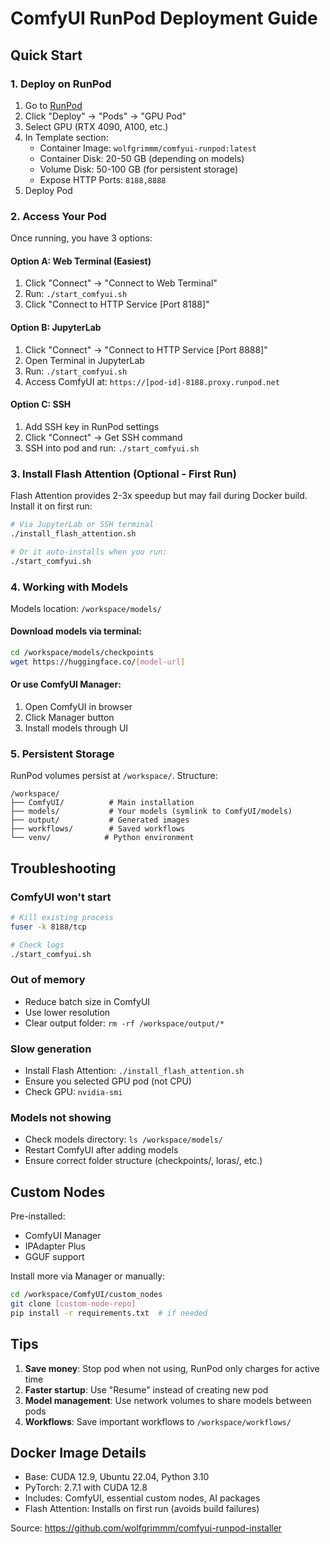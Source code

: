# ComfyUI RunPod Deployment Guide

## Quick Start

### 1. Deploy on RunPod

1. Go to [RunPod](https://runpod.io)
2. Click "Deploy" → "Pods" → "GPU Pod"
3. Select GPU (RTX 4090, A100, etc.)
4. In Template section:
   - Container Image: `wolfgrimmm/comfyui-runpod:latest`
   - Container Disk: 20-50 GB (depending on models)
   - Volume Disk: 50-100 GB (for persistent storage)
   - Expose HTTP Ports: `8188,8888`
5. Deploy Pod

### 2. Access Your Pod

Once running, you have 3 options:

#### Option A: Web Terminal (Easiest)
1. Click "Connect" → "Connect to Web Terminal"
2. Run: `./start_comfyui.sh`
3. Click "Connect to HTTP Service [Port 8188]"

#### Option B: JupyterLab
1. Click "Connect" → "Connect to HTTP Service [Port 8888]"
2. Open Terminal in JupyterLab
3. Run: `./start_comfyui.sh`
4. Access ComfyUI at: `https://[pod-id]-8188.proxy.runpod.net`

#### Option C: SSH
1. Add SSH key in RunPod settings
2. Click "Connect" → Get SSH command
3. SSH into pod and run: `./start_comfyui.sh`

### 3. Install Flash Attention (Optional - First Run)

Flash Attention provides 2-3x speedup but may fail during Docker build. Install it on first run:

```bash
# Via JupyterLab or SSH terminal
./install_flash_attention.sh

# Or it auto-installs when you run:
./start_comfyui.sh
```

### 4. Working with Models

Models location: `/workspace/models/`

#### Download models via terminal:
```bash
cd /workspace/models/checkpoints
wget https://huggingface.co/[model-url]
```

#### Or use ComfyUI Manager:
1. Open ComfyUI in browser
2. Click Manager button
3. Install models through UI

### 5. Persistent Storage

RunPod volumes persist at `/workspace/`. Structure:
```
/workspace/
├── ComfyUI/          # Main installation
├── models/           # Your models (symlink to ComfyUI/models)
├── output/           # Generated images
├── workflows/        # Saved workflows
└── venv/            # Python environment
```

## Troubleshooting

### ComfyUI won't start
```bash
# Kill existing process
fuser -k 8188/tcp

# Check logs
./start_comfyui.sh
```

### Out of memory
- Reduce batch size in ComfyUI
- Use lower resolution
- Clear output folder: `rm -rf /workspace/output/*`

### Slow generation
- Install Flash Attention: `./install_flash_attention.sh`
- Ensure you selected GPU pod (not CPU)
- Check GPU: `nvidia-smi`

### Models not showing
- Check models directory: `ls /workspace/models/`
- Restart ComfyUI after adding models
- Ensure correct folder structure (checkpoints/, loras/, etc.)

## Custom Nodes

Pre-installed:
- ComfyUI Manager
- IPAdapter Plus  
- GGUF support

Install more via Manager or manually:
```bash
cd /workspace/ComfyUI/custom_nodes
git clone [custom-node-repo]
pip install -r requirements.txt  # if needed
```

## Tips

1. **Save money**: Stop pod when not using, RunPod only charges for active time
2. **Faster startup**: Use "Resume" instead of creating new pod
3. **Model management**: Use network volumes to share models between pods
4. **Workflows**: Save important workflows to `/workspace/workflows/`

## Docker Image Details

- Base: CUDA 12.9, Ubuntu 22.04, Python 3.10
- PyTorch: 2.7.1 with CUDA 12.8
- Includes: ComfyUI, essential custom nodes, AI packages
- Flash Attention: Installs on first run (avoids build failures)

Source: https://github.com/wolfgrimmm/comfyui-runpod-installer